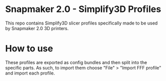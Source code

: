 # Snapmaker 2.0 - Simplify3D Profiles

This repo contains Simplify3D slicer profiles specifically made to be used by Snapmaker 2.0 3D printers.


# How to use

These profiles are exported as config bundles and then split into the specific parts. As such, to import them choose "File" > "Import FFF profile" and import each profile.
